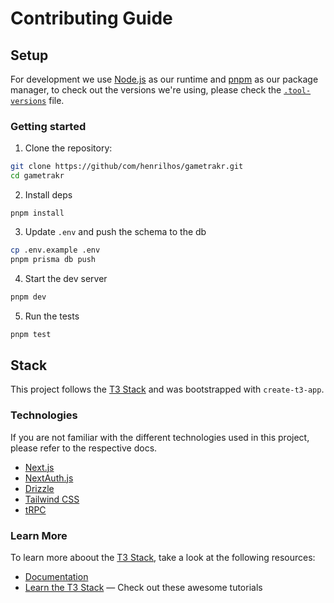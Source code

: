 # Contributing Guide

## Setup

For development we use [Node.js](https://nodejs.org) as our runtime and [pnpm](https://pnpm.io) as our package manager, to check out the versions we're using, please check the [`.tool-versions`](.tool-versions) file.

### Getting started

1. Clone the repository:

```bash
git clone https://github/com/henrilhos/gametrakr.git
cd gametrakr
```

2. Install deps

```badh
pnpm install
```

3. Update `.env` and push the schema to the db

```bash
cp .env.example .env
pnpm prisma db push
```

4. Start the dev server

```bash
pnpm dev
```

5. Run the tests

```bash
pnpm test
```

## Stack

This project follows the [T3 Stack](https://create.t3.gg) and was bootstrapped with `create-t3-app`.

### Technologies

If you are not familiar with the different technologies used in this project, please refer to the respective docs.

- [Next.js](https://nextjs.org)
- [NextAuth.js](https://next-auth.js.org)
- [Drizzle](https://orm.drizzle.team)
- [Tailwind CSS](https://tailwindcss.com)
- [tRPC](https://trpc.io)

### Learn More

To learn more aboout the [T3 Stack](https://create.t3.gg), take a look at the following resources:

- [Documentation](https://create.t3.gg)
- [Learn the T3 Stack](https://create.t3.gg/en/faq#what-learning-resources-are-currently-available) — Check out these awesome tutorials
